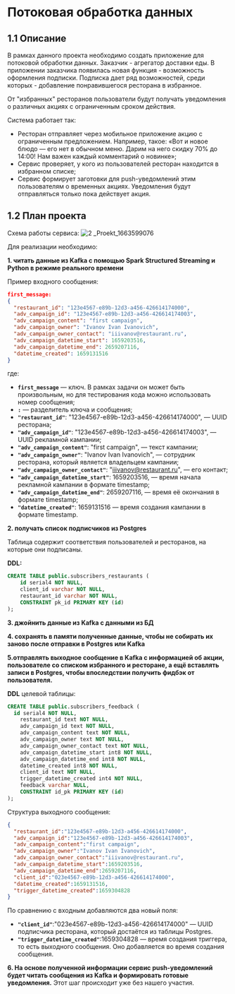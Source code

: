 # Потоковая обработка данных

## 1.1 Описание
В рамках данного проекта необходимо создать приложение для потоковой обработки данных. Заказчик - агрегатор доставки еды.
В приложении заказчика появилась новая функция - возможность оформления подписки. Подписка дает ряд возможностей, среди которых - добавление понравившегося ресторана в избранное.

От "избранных" ресторанов пользователи будут получать уведомления о различных акциях с ограниченным сроком действия. 

Система работает так:

- Ресторан отправляет через мобильное приложение акцию с ограниченным предложением. Например, такое: «Вот и новое блюдо — его нет в обычном меню. 
Дарим на него скидку 70% до 14:00! Нам важен каждый комментарий о новинке»;
- Сервис проверяет, у кого из пользователей ресторан находится в избранном списке;
- Сервис формирует заготовки для push-уведомлений этим пользователям о временных акциях. Уведомления будут отправляться только пока действует акция.

## 1.2 План проекта

Схема работы сервиса:
![2 _Proekt_1663599076](https://user-images.githubusercontent.com/63814959/236286217-d1d70bc0-9089-45d8-9f11-552d93efe7ee.png)

Для реализации необходимо:

**1. читать данные из Kafka с помощью Spark Structured Streaming и Python в режиме реального времени**

Пример входного сообщения:

```json
first_message:
{
  "restaurant_id": "123e4567-e89b-12d3-a456-426614174000",
  "adv_campaign_id": "123e4567-e89b-12d3-a456-426614174003",
  "adv_campaign_content": "first campaign",
  "adv_campaign_owner": "Ivanov Ivan Ivanovich",
  "adv_campaign_owner_contact": "iiivanov@restaurant.ru",
  "adv_campaign_datetime_start": 1659203516,
  "adv_campaign_datetime_end": 2659207116,
  "datetime_created": 1659131516
}
```

где:

- **`first_message`** — ключ. В рамках задачи он может быть произвольным, но для тестирования кода можно использовать номер сообщения;
- **`:`** — разделитель ключа и сообщения;
- **`"restaurant_id"`**: "123e4567-e89b-12d3-a456-426614174000", — UUID ресторана;
- **`"adv_campaign_id"`**: "123e4567-e89b-12d3-a456-426614174003", — UUID рекламной кампании;
- **`"adv_campaign_content"`**: "first campaign", — текст кампании;
- **`"adv_campaign_owner"`**: "Ivanov Ivan Ivanovich", — сотрудник ресторана, который является владельцем кампании;
- **`"adv_campaign_owner_contact"`**: "iiivanov@restaurant.ru", — его контакт;
- **`"adv_campaign_datetime_start"`**: 1659203516, — время начала рекламной кампании в формате timestamp;
- **`"adv_campaign_datetime_end"`**: 2659207116, — время её окончания в формате timestamp;
- **`"datetime_created"`**: 1659131516 — время создания кампании в формате timestamp.

**2. получать список подписчиков из Postgres**

Таблица содержит соответствия пользователей и ресторанов, на которые они подписаны.

**DDL:**

```sql
CREATE TABLE public.subscribers_restaurants (
    id serial4 NOT NULL,
    client_id varchar NOT NULL,
    restaurant_id varchar NOT NULL,
    CONSTRAINT pk_id PRIMARY KEY (id)
);
```

**3. джойнить данные из Kafka с данными из БД**

**4. сохранять в памяти полученные данные, чтобы не собирать их заново после отправки в Postgres или Kafka**

**5.отправлять выходное сообщение в Kafka с информацией об акции, пользователе со списком избранного и ресторане, а ещё вставлять записи в Postgres, чтобы впоследствии получить фидбэк от пользователя.**

**DDL** целевой таблицы:

```sql 
CREATE TABLE public.subscribers_feedback (
  id serial4 NOT NULL,
    restaurant_id text NOT NULL,
    adv_campaign_id text NOT NULL,
    adv_campaign_content text NOT NULL,
    adv_campaign_owner text NOT NULL,
    adv_campaign_owner_contact text NOT NULL,
    adv_campaign_datetime_start int8 NOT NULL,
    adv_campaign_datetime_end int8 NOT NULL,
    datetime_created int8 NOT NULL,
    client_id text NOT NULL,
    trigger_datetime_created int4 NOT NULL,
    feedback varchar NULL,
    CONSTRAINT id_pk PRIMARY KEY (id)
);
```

Структура выходного сообщения:

```json
{
  "restaurant_id":"123e4567-e89b-12d3-a456-426614174000",
  "adv_campaign_id":"123e4567-e89b-12d3-a456-426614174003",
  "adv_campaign_content":"first campaign",
  "adv_campaign_owner":"Ivanov Ivan Ivanovich",
  "adv_campaign_owner_contact":"iiivanov@restaurant.ru",
  "adv_campaign_datetime_start":1659203516,
  "adv_campaign_datetime_end":2659207116,
  "client_id":"023e4567-e89b-12d3-a456-426614174000",
  "datetime_created":1659131516,
  "trigger_datetime_created":1659304828
}
```

По сравнению с входным добавляются два новый поля:
- **`"client_id"`**:"023e4567-e89b-12d3-a456-426614174000" — UUID подписчика ресторана, который достаётся из таблицы Postgres.
- **`"trigger_datetime_created"`**:1659304828 — время создания триггера, то есть выходного сообщения. Оно добавляется во время создания сообщения.

**6. На основе полученной информации сервис push-уведомлений будет читать сообщения из Kafka и формировать готовые уведомления.**
Этот шаг происходит уже без нашего участия.






